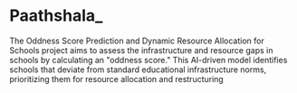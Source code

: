 # Paathshala_
The Oddness Score Prediction and Dynamic Resource Allocation for Schools project aims to assess the infrastructure and resource gaps in schools by calculating an "oddness score." This AI-driven model identifies schools that deviate from standard educational infrastructure norms, prioritizing them for resource allocation and restructuring

